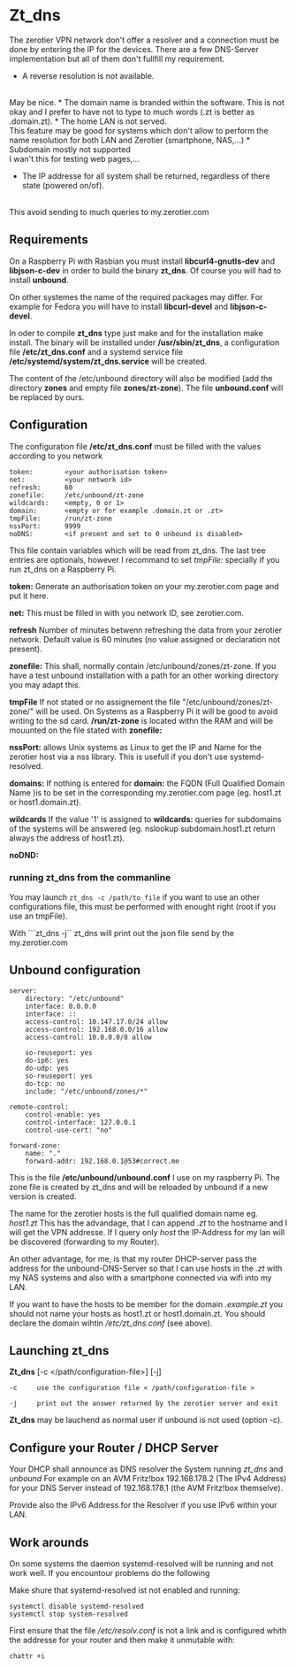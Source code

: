 # Zt_dns

The zerotier VPN network don't offer a resolver and a connection must be done by entering the IP for the devices. There are a few DNS-Server implementation but all of them don't fullfill my requirement.

* A reverse resolution is not available. 
<br>
May be nice.
* The domain name is branded within the software.
	This is not okay and I prefer to have not to type to much words (.zt is better as .domain.zt).
* The home LAN is not served.
<br>
This feature may be good for systems which don't allow to perform the name resolution for both LAN and Zerotier (smartphone, NAS,...)
* Subdomain mostly not supported
<br>
I wan't this for testing web pages,...

* The IP addresse for all system  shall be returned, regardless of there state (powered on/of).
<br>
This avoid sending to much queries to my.zerotier.com


## Requirements

On a Raspberry Pi with Rasbian you must install **libcurl4-gnutls-dev** and **libjson-c-dev** in order to build the binary **zt\_dns**.
Of course you will had to install **unbound**.

On other systemes the name of the required packages may differ. For example for Fedora you will have to install **libcurl-devel** and **libjson-c-devel**.

In oder to compile **zt\_dns** type just make and for the installation make install. The binary will be installed under **/usr/sbin/zt\_dns**, a configuration file **/etc/zt\_dns.conf** and a systemd service file **/etc/systemd/system/zt_dns.service**  will be created.

The content of the /etc/unbound directory will also be modified (add the directory **zones** and empty file **zones/zt-zone**). The file **unbound.conf** will be replaced by ours.

## Configuration

The configuration file **/etc/zt\_dns.conf** must be filled with the values according to you network

```
token:        <your authorisation token>
net:          <your network id>
refresh:      60
zonefile:     /etc/unbound/zt-zone
wildcards:    <empty, 0 or 1>
domain:       <empty or for example .domain.zt or .zt>
tmpFile:      /run/zt-zone
nssPort:      9999
noDNS:        <if present and set to 0 unbound is disabled>
```

This file contain variables which will be read from zt\_dns. The last tree entries are optionals, however I recommand to set _tmpFile:_ specially if you run zt\_dns on a Raspberry Pi.  

**token:** Generate an authorisation token on your my.zerotier.com page and put it here.

**net:** This must be filled in with you network ID, see zerotier.com.

**refresh** Number of minutes betwenn refreshing the data from your zerotier network. Default value is 60 minutes (no value assigned or declaration not present).

**zonefile:** This shall, normally contain /etc/unbound/zones/zt-zone. If you have a test unbound installation with a path for an other working directory you may adapt this.

**tmpFile** If not stated or no assignement the file "/etc/unbound/zones/zt-zone/" will be used. On Systems as a Raspberry Pi it will be good to avoid writing to the sd card. **/run/zt-zone** is located withn the RAM and will be mouunted on the file stated with **zonefile:**

**nssPort:** allows Unix systems as Linux to get the IP and Name for the zerotier host via a nss library. This is usefull if you don't use systemd-resolved.

**domains:** If nothing is entered for **domain:** the FQDN (Full Qualified Domain Name )is to be set in the corresponding my.zerotier.com page (eg. host1.zt or host1.domain.zt).

**wildcards** If the value '1' is assigned to **wildcards:** queries for subdomains of the systems will be answered (eg. nslookup subdomain.host1.zt return always the address of host1.zt).

**noDND:** 

### running zt\_dns from the commanline

You may launch ```zt_dns -c /path/to_file``` if you want to use an other configurations file, this must be performed with enought right (root if you use an tmpFile).

With ```zt_dns -j`` zt\_dns will print out the json file send by the my.zerotier.com


## Unbound configuration

```
server:
	directory: "/etc/unbound"
    interface: 0.0.0.0
    interface: ::
    access-control: 10.147.17.0/24 allow
    access-control: 192.168.0.0/16 allow
    access-control: 10.0.0.0/8 allow

    so-reuseport: yes
    do-ip6: yes
    do-udp: yes
    so-reuseport: yes
    do-tcp: no
    include: "/etc/unbound/zones/*"

remote-control:
    control-enable: yes
    control-interface: 127.0.0.1
    control-use-cert: "no"

forward-zone:
	name: "."
	forward-addr: 192.168.0.1@53#correct.me
```

This is the file **/etc/unbound/unbound.conf** I use on my raspberry Pi. The zone file is created by zt_dns and will be reloaded by unbound if a new version is created.

The name for the zerotier hosts is the full qualified domain name eg. _host1.zt_ This has the advandage, that I can append _.zt_ to the hostname and I will get the VPN addresse. If I query only _host_ the IP-Address for my lan will be discovered (forwarding to my Router).

An other advantage, for me, is that my router DHCP-server pass the address for the unbound-DNS-Server so that I can use hosts in the _.zt_ with my NAS systems and also with a smartphone connected via wifi into my LAN.

If you want to have the hosts to be member for the domain _.example.zt_ you should not name your hosts as host1.zt or host1.domain.zt. You should declare the domain wihtin _/etc/zt\_dns.conf_ (see above).

## Launching zt_dns

**Zt_dns** \[-c \</path/configuration-file\>\] \[-j\]
 
 
 ```
 -c     use the configuration file < /path/configuration-file >
 ```
 
 ```
 -j     print out the answer returned by the zerotier server and exit
 ```

**Zt\_dns** may be lauchend as normal user if unbound is not used
(option -c).



## Configure your Router / DHCP Server

Your DHCP shall announce as DNS resolver the System running *zt\_dns* and *unbound* For example on an AVM Fritz!box 192.168.178.2 (The IPv4 Address) for your DNS Server instead of 192.168.178.1 (the AVM Fritz!box themselve).

Provide also the IPv6 Address for the Resolver if you use IPv6 within your LAN.

## Work arounds

On some systems the daemon systemd-resolved will be running and not work well. If you encountour problems do the following

Make shure that systemd-resolved ist not enabled and running:

```
systemctl disable systemd-resolved
systemctl stop system-resolved
```

First ensure that the file */etc/resolv.conf* is not a link and is configured whith the addresse for your router and then make it unmutable with:

```
chattr +i
```



